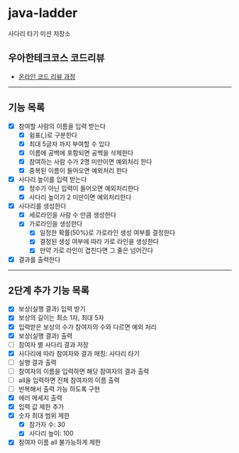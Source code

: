 # java-ladder

사다리 타기 미션 저장소

## 우아한테크코스 코드리뷰

- [온라인 코드 리뷰 과정](https://github.com/woowacourse/woowacourse-docs/blob/master/maincourse/README.md)

---

## 기능 목록

- [x]  참여할 사람의 이름을 입력 받는다
    - [x]  쉼표(,)로 구분한다
    - [x]  최대 5글자 까지 부여할 수 있다
    - [x]  이름에 공백에 포함되면 공백을 삭제한다
    - [x]  참여하는 사람 수가 2명 미만이면 예외처리 한다
    - [x]  중복된 이름이 들어오면 예외처리 한다
- [x]  사다리 높이를 입력 받는다
    - [x]  정수가 아닌 입력이 들어오면 예외처리한다
    - [x]  사다리 높이가 2 미만이면 예외처리한다
- [x]  사다리를 생성한다
    - [x]  세로라인을 사람 수 만큼 생성한다
    - [x]  가로라인을 생성한다
        - [x]  일정한 확률(50%)로 가로라인 생성 여부를 결정한다
        - [x]  결정된 생성 여부에 따라 가로 라인을 생성한다
        - [x]  만약 가로 라인이 겹친다면 그 줄은 넘어간다
- [x]  결과를 출력한다

---

## 2단계 추가 기능 목록

- [x]  보상(실행 결과) 입력 받기
  - [x]  보상의 길이는 최소 1자, 최대 5자
  - [x]  입력받은 보상의 수가 참여자의 수와 다르면 예외 처리
- [x]  보상(실행 결과) 출력
- [ ]  참여자 별 사다리 결과 저장
- [x]  사다리에 따라 참여자와 결과 매칭: 사다리 타기
- [ ]  실행 결과 출력
  - [ ]  참여자의 이름을 입력하면 해당 참여자의 결과 출력
  - [ ]  all을 입력하면 전체 참여자의 이름 출력
  - [ ]  반복해서 출력 가능 하도록 구현
- [x]  에러 메세지 출력
- [x]  입력 값 제한 추가
  - [x]  숫자 최대 범위 제한
      - [x]  참가자 수: 30
      - [x]  사다리 높이: 100
  - [x]  참여자 이름 all 불가능하게 제한